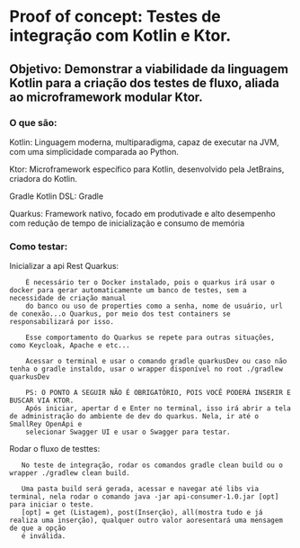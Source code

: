 # Proof of concept: Testes de integração com Kotlin e Ktor.

## Objetivo: Demonstrar a viabilidade da linguagem Kotlin para a criação dos testes de fluxo, aliada ao microframework modular Ktor.

### O que são:
  Kotlin: Linguagem moderna, multiparadigma, capaz de executar na JVM, com uma simplicidade comparada ao Python.
  
  Ktor: Microframework específico para Kotlin, desenvolvido pela JetBrains, criadora do Kotlin.
  
  Gradle Kotlin DSL: Gradle 
  
  Quarkus: Framework nativo, focado em produtivade e alto desempenho com redução de tempo de inicialização e consumo de memória
  

### Como testar:
  Inicializar a api Rest Quarkus: 
  ```
      É necessário ter o Docker instalado, pois o quarkus irá usar o docker para gerar automaticamente um banco de testes, sem a necessidade de criação manual 
      do banco ou uso de properties como a senha, nome de usuário, url de conexão...o Quarkus, por meio dos test containers se responsabilizará por isso.
      
      Esse comportamento do Quarkus se repete para outras situações, como Keycloak, Apache e etc...
      
      Acessar o terminal e usar o comando gradle quarkusDev ou caso não tenha o gradle instaldo, usar o wrapper disponível no root ./gradlew quarkusDev
      
      PS: O PONTO A SEGUIR NÃO É OBRIGATÓRIO, POIS VOCÊ PODERÁ INSERIR E BUSCAR VIA KTOR.
      Após iniciar, apertar d e Enter no terminal, isso irá abrir a tela de administração do ambiente de dev do quarkus. Nela, ir até o SmallRey OpenApi e 
      selecionar Swagger UI e usar o Swagger para testar. 
   ```
   
   Rodar o fluxo de testtes:
   ```
      No teste de integração, rodar os comandos gradle clean build ou o wrapper ./gradlew clean build.
      
      Uma pasta build será gerada, acessar e navegar até libs via terminal, nela rodar o comando java -jar api-consumer-1.0.jar [opt] para iniciar o teste.
      [opt] = get (Listagem), post(Inserção), all(mostra tudo e já realiza uma inserção), qualquer outro valor aoresentará uma mensagem de que a opção
      é inválida.
   ```
      
 
 
